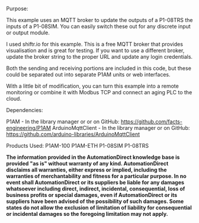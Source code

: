 Purpose:

This example uses an MQTT broker to update the outputs of a P1-08TRS the inputs of a P1-08SIM. You can easily switch these out for any discrete input or output module.

I used shiftr.io for this example. This is a free MQTT broker that provides visualisation and is great for testing. If you want to use a different broker, update the broker string to the proper URL and update any login credentials.

Both the sending and receiving portions are included in this code, but these could be separated out into separate P1AM units or web interfaces.

With a little bit of modification, you can turn this example into a remote monitoring or combine it with Modbus TCP and connect an aging PLC to the cloud.

Dependencies:

P1AM - In the library manager or or on GitHub: https://github.com/facts-engineering/P1AM
ArduinoMqttClient - In the library manager or on GitHub: https://github.com/arduino-libraries/ArduinoMqttClient

Products Used:
P1AM-100
P1AM-ETH
P1-08SIM
P1-08TRS

****The information provided in the AutomationDirect knowledge base is provided "as is" without warranty of any kind. AutomationDirect disclaims all warranties, either express or implied, including the warranties of merchantability and fitness for a particular purpose. In no event shall AutomationDirect or its suppliers be liable for any damages whatsoever including direct, indirect, incidental, consequential, loss of business profits or special damages, even if AutomationDirect or its suppliers have been advised of the possibility of such damages. Some states do not allow the exclusion of limitation of liability for consequential or incidental damages so the foregoing limitation may not apply.****